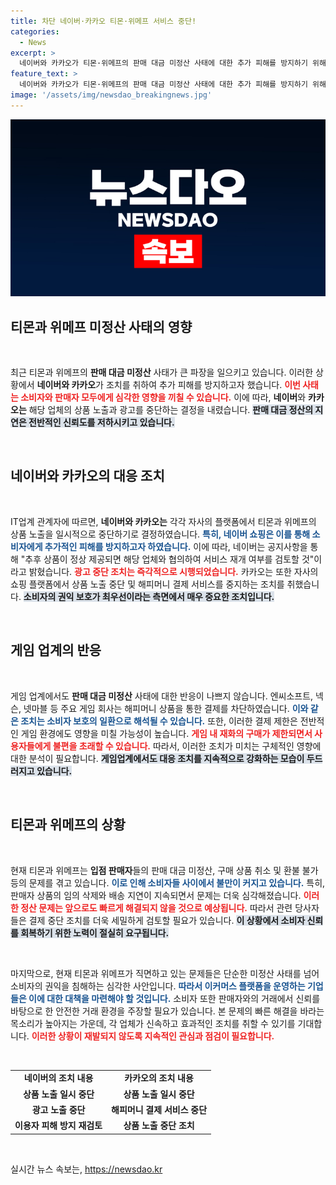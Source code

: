 ```yaml
---
title: 차단 네이버·카카오 티몬·위메프 서비스 중단!
categories:
  - News
excerpt: >
  네이버와 카카오가 티몬·위메프의 판매 대금 미정산 사태에 대한 추가 피해를 방지하기 위해 상품 노출과 광고를 중지했습니다. 해피머니 결제도 차단된 상황! 지금 클릭해 자세히 알아보세요!
feature_text: >
  네이버와 카카오가 티몬·위메프의 판매 대금 미정산 사태에 대한 추가 피해를 방지하기 위해 상품 노출과 광고를 중지했습니다. 해피머니 결제도 차단된 상황! 지금 클릭해 자세히 알아보세요!
image: '/assets/img/newsdao_breakingnews.jpg'
---
```


<p><img src="/assets/img/newsdao_breakingnews.jpg" alt="firstkoreanews 속보" /></p>

<h2 data-ke-size="size26">티몬과 위메프 미정산 사태의 영향</h2>

<p data-ke-size="size16">&nbsp;</p>

<p>최근 티몬과 위메프의 <strong>판매 대금 미정산</strong> 사태가 큰 파장을 일으키고 있습니다. 이러한 상황에서 <strong>네이버와 카카오</strong>가 조치를 취하여 추가 피해를 방지하고자 했습니다. <b><span style="color: #ee2323;">이번 사태는 소비자와 판매자 모두에게 심각한 영향을 끼칠 수 있습니다.</span></b> 이에 따라, <strong>네이버</strong>와 <strong>카카오는</strong> 해당 업체의 상품 노출과 광고를 중단하는 결정을 내렸습니다. <b><span style="background-color: #21538527;">판매 대금 정산의 지연은 전반적인 신뢰도를 저하시키고 있습니다.</span></b> </p>

<p data-ke-size="size16">&nbsp;</p>

<h2 data-ke-size="size26">네이버와 카카오의 대응 조치</h2>

<p data-ke-size="size16">&nbsp;</p>

<p>IT업계 관계자에 따르면, <strong>네이버와 카카오는</strong> 각각 자사의 플랫폼에서 티몬과 위메프의 상품 노출을 일시적으로 중단하기로 결정하였습니다. <b><span style="color: #1a5490;">특히, 네이버 쇼핑은 이를 통해 소비자에게 추가적인 피해를 방지하고자 하였습니다.</span></b> 이에 따라, 네이버는 공지사항을 통해 "추후 상품이 정상 제공되면 해당 업체와 협의하여 서비스 재개 여부를 검토할 것"이라고 밝혔습니다. <b><span style="color: #ee2323;">광고 중단 조치는 즉각적으로 시행되었습니다.</span></b> 카카오는 또한 자사의 쇼핑 플랫폼에서 상품 노출 중단 및 해피머니 결제 서비스를 중지하는 조치를 취했습니다. <b><span style="background-color: #21538527;">소비자의 권익 보호가 최우선이라는 측면에서 매우 중요한 조치입니다.</span></b></p>

<p data-ke-size="size16">&nbsp;</p>

<h2 data-ke-size="size26">게임 업계의 반응</h2>

<p data-ke-size="size16">&nbsp;</p>

<p>게임 업계에서도 <strong>판매 대금 미정산</strong> 사태에 대한 반응이 나쁘지 않습니다. 엔씨소프트, 넥슨, 넷마블 등 주요 게임 회사는 해피머니 상품을 통한 결제를 차단하였습니다. <b><span style="color: #1a5490;">이와 같은 조치는 소비자 보호의 일환으로 해석될 수 있습니다.</span></b> 또한, 이러한 결제 제한은 전반적인 게임 환경에도 영향을 미칠 가능성이 높습니다. <b><span style="color: #ee2323;">게임 내 재화의 구매가 제한되면서 사용자들에게 불편을 초래할 수 있습니다.</span></b> 따라서, 이러한 조치가 미치는 구체적인 영향에 대한 분석이 필요합니다. <b><span style="background-color: #21538527;">게임업계에서도 대응 조치를 지속적으로 강화하는 모습이 두드러지고 있습니다.</span></b></p>

<p data-ke-size="size16">&nbsp;</p>

<h2 data-ke-size="size26">티몬과 위메프의 상황</h2>

<p data-ke-size="size16">&nbsp;</p>

<p>현재 티몬과 위메프는 <strong>입점 판매자</strong>들의 판매 대금 미정산, 구매 상품 취소 및 환불 불가 등의 문제를 겪고 있습니다. <b><span style="color: #1a5490;">이로 인해 소비자들 사이에서 불만이 커지고 있습니다.</span></b> 특히, 판매자 상품의 임의 삭제와 배송 지연이 지속되면서 문제는 더욱 심각해졌습니다. <b><span style="color: #ee2323;">이러한 정산 문제는 앞으로도 빠르게 해결되지 않을 것으로 예상됩니다.</span></b> 따라서 관련 당사자들은 결제 중단 조치를 더욱 세밀하게 검토할 필요가 있습니다. <b><span style="background-color: #21538527;">이 상황에서 소비자 신뢰를 회복하기 위한 노력이 절실히 요구됩니다.</span></b></p>

<p data-ke-size="size16">&nbsp;</p>

<p>마지막으로, 현재 티몬과 위메프가 직면하고 있는 문제들은 단순한 미정산 사태를 넘어 소비자의 권익을 침해하는 심각한 사안입니다. <b><span style="color: #1a5490;">따라서 이커머스 플랫폼을 운영하는 기업들은 이에 대한 대책을 마련해야 할 것입니다.</span></b> 소비자 또한 판매자와의 거래에서 신뢰를 바탕으로 한 안전한 거래 환경을 주장할 필요가 있습니다. 본 문제의 빠른 해결을 바라는 목소리가 높아지는 가운데, 각 업체가 신속하고 효과적인 조치를 취할 수 있기를 기대합니다. <b><span style="color: #ee2323;">이러한 상황이 재발되지 않도록 지속적인 관심과 점검이 필요합니다.</span></b> </p>

<p data-ke-size="size16">&nbsp;</p>

<table>
<tr>
<td style="text-align: center; height: 17px;"><b>네이버의 조치 내용</b></td>
<td style="text-align: center; height: 17px;"><b>카카오의 조치 내용</b></td>
</tr>
<tr>
<td style="text-align: center; height: 17px;"><b>상품 노출 일시 중단</b></td>
<td style="text-align: center; height: 17px;"><b>상품 노출 일시 중단</b></td>
</tr>
<tr>
<td style="text-align: center; height: 17px;"><b>광고 노출 중단</b></td>
<td style="text-align: center; height: 17px;"><b>해피머니 결제 서비스 중단</b></td>
</tr>
<tr>
<td style="text-align: center; height: 17px;"><b>이용자 피해 방지 재검토</b></td>
<td style="text-align: center; height: 17px;"><b>상품 노출 중단 조치</b></td>
</tr>
</table>

<p data-ke-size="size16">&nbsp;</p>
실시간 뉴스 속보는, <a href="https://newsdao.kr" rel="dofollow">https://newsdao.kr</a>


